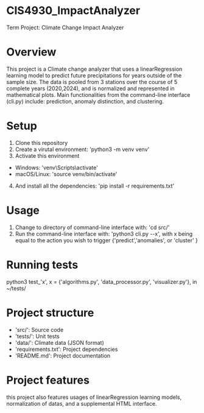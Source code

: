 # CIS4930_ImpactAnalyzer
Term Project: Climate Change Impact Analyzer

# Overview
This project is a Climate change analyzer that uses a linearRegression learning model to predict future precipitations for years outside of the sample size. The data is pooled from 3 stations over the course of 5 complete years (2020,2024), and is normalized and represented in mathematical plots. Main functionalities from the command-line interface (cli.py) include: prediction, anomaly distinction, and clustering.

# Setup
1. Clone this repository
2. Create a virutal environment: 'python3 -m venv venv'
3. Activate this environment
  - Windows: 'venv\Scripts\activate'
  - macOS/Linux: 'source venv/bin/activate'
4. And install all the dependencies: 'pip install -r requirements.txt'

# Usage
1. Change to directory of command-line interface with: 'cd src/'
2. Run the command-line interface with: 'python3 cli.py --x', with x being equal to the action you wish to trigger {'predict','anomalies', or 'cluster' }

# Running tests
python3 test_'x', x = {'algorithms.py', 'data_processor.py', 'visualizer.py'}, in ~/tests/

# Project structure
- 'src/': Source code
- 'tests/': Unit tests
- 'data/': Climate data (JSON format)
- 'requirements.txt': Project dependencies
- 'README.md': Project documentation

# Project features
this project also features usages of linearRegression learning models, normalization of datas, and a supplemental HTML interface.
